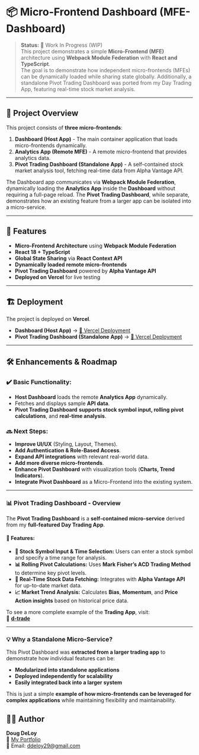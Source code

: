 # 📦 Micro-Frontend Dashboard (MFE-Dashboard)

> **Status:** 🚧 Work In Progress (WIP)  
> This project demonstrates a simple **Micro-Frontend (MFE)** architecture using **Webpack Module Federation** with **React and TypeScript**.  
> The goal is to demonstrate how independent micro-frontends (MFEs) can be dynamically loaded while sharing state globally.
> Additionally, a standalone Pivot Trading Dashboard was ported from my Day Trading App, featuring real-time stock market analysis.
---

## 🚀 Project Overview

This project consists of **three micro-frontends**:
1. **Dashboard (Host App)** - The main container application that loads micro-frontends dynamically.
2. **Analytics App (Remote MFE)** - A remote micro-frontend that provides analytics data.
3. **Pivot Trading Dashboard (Standalone App)** - A self-contained stock market analysis tool, fetching real-time data from Alpha Vantage API.

The Dashboard app communicates via **Webpack Module Federation**, dynamically loading the **Analytics App** inside the **Dashboard** without requiring a full-page reload.
The **Pivot Trading Dashboard**, while separate, demonstrates how an existing feature from a larger app can be isolated into a micro-service.

---

## 🎯 Features

- **Micro-Frontend Architecture** using **Webpack Module Federation**
- **React 18 + TypeScript**
- **Global State Sharing** via **React Context API**
- **Dynamically loaded remote micro-frontends** 
- **Pivot Trading Dashboard** powered by **Alpha Vantage API**
- **Deployed on Vercel** for live testing

---

## 🏗️ Deployment

The project is deployed on **Vercel**.

- **Dashboard (Host App)** → [🔗 Vercel Deployment](https://mfe-dashboard-murex.vercel.app/)
- **Pivot Trading Dashboard (Standalone App)** → [🔗 Vercel Deployment](https://mfe-dashboard-murex.vercel.app/)

---

## 🛠️ Enhancements & Roadmap

### ✔️ Basic Functionality:
- **Host Dashboard** loads the remote **Analytics App** dynamically.  
- Fetches and displays sample **API data**.
- **Pivot Trading Dashboard** **supports stock symbol input, rolling pivot calculations**, and **real-time analysis**.

### 🔜 Next Steps:
- **Improve UI/UX** (Styling, Layout, Themes).  
- **Add Authentication & Role-Based Access**.  
- **Expand API integrations** with relevant real-world data. 
- **Add more diverse micro-frontends**.
- **Enhance Pivot Dashboard** with visualization tools (**Charts, Trend Indicators**).
- **Integrate Pivot Dashboard** as a Micro-Frontend into the existing system.

---

### 📊 **Pivot Trading Dashboard - Overview**

The **Pivot Trading Dashboard** is a **self-contained micro-service** derived from my **full-featured Day Trading App**.

#### **🔹 Features:**
- **📌 Stock Symbol Input & Time Selection:** Users can enter a stock symbol and specify a time range for analysis.
- **📊 Rolling Pivot Calculations:** Uses **Mark Fisher’s ACD Trading Method** to determine key pivot levels.
- **🔗 Real-Time Stock Data Fetching:** Integrates with **Alpha Vantage API** for up-to-date market data.
- **📈 Market Trend Analysis:** Calculates **Bias**, **Momentum**, and **Price Action insights** based on historical price data.

To see a more complete example of the **Trading App**, visit:  
🔗 **[d-trade](https://ddeloy.com/d-trade)**

---

### **💡 Why a Standalone Micro-Service?**
This Pivot Dashboard was **extracted from a larger trading app** to demonstrate how individual features can be:
- **Modularized into standalone applications**
- **Deployed independently for scalability**
- **Easily integrated back into a larger system**

This is just a simple **example of how micro-frontends can be leveraged for complex applications** while maintaining flexibility and maintainability. 


## 👨‍💻 Author

**Doug DeLoy**  
🔗 [My Portfolio](https://ddeloy.com)   
📧 Email: ddeloy29@gmail.com  

